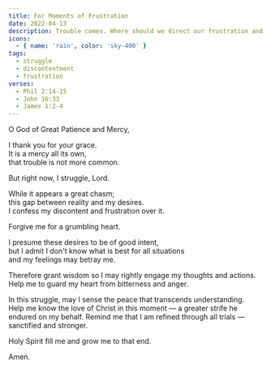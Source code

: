 ```yaml
---
title: For Moments of Frustration
date: 2022-04-13
description: Trouble comes. Where should we direct our frustration and impatience?
icons:
  - { name: 'rain', color: 'sky-400' }
tags:
  - struggle
  - discontentment
  - frustration
verses:
  - Phil 2:14-15
  - John 16:33
  - James 1:2-4
---
```


O God of Great Patience and Mercy,

I thank you for your grace.<br/>
It is a mercy all its own,<br/>
that trouble is not more common.

But right now, I struggle, Lord.

While it appears a great chasm;<br/>
this gap between reality and my desires.<br/>
I confess my discontent and frustration over it.

Forgive me for a grumbling heart.

I presume these desires to be of good intent,<br/>
but I admit I don't know what is best for all situations<br/>
and my feelings may betray me.

Therefore grant wisdom so I may rightly engage my thoughts and actions.<br/>
Help me to guard my heart from bitterness and anger.

In this struggle, may I sense the peace that transcends understanding.<br/>
Help me know the love of Christ in this moment — a greater strife he endured on my behalf.
Remind me that I am refined through all trials — sanctified and stronger.

Holy Spirit fill me and grow me to that end.

Amen.
